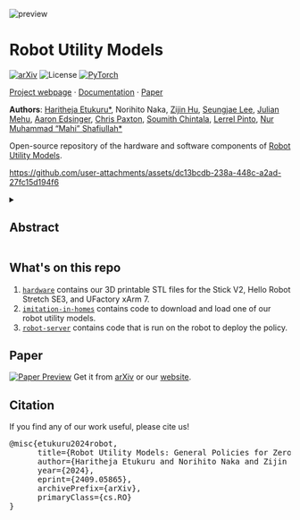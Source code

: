 ![preview](https://github.com/user-attachments/assets/42097e44-5413-497b-8a2c-54142e0ad052)
# Robot Utility Models

[![arXiv](https://img.shields.io/badge/arXiv-2409.05865-163144.svg?style=for-the-badge)](https://arxiv.org/abs/2409.05865)
![License](https://img.shields.io/github/license/notmahi/bet?color=873a7e&style=for-the-badge)
[![PyTorch](https://img.shields.io/badge/PyTorch-2.3.1-db6a4b.svg?style=for-the-badge&logo=pytorch)](https://pytorch.org/get-started/locally/)

[Project webpage](https://robotutilitymodels.com) · [Documentation](https://educated-diascia-662.notion.site/Setting-Up-Running-Zero-Shot-Models-on-Hello-Robot-66658ab1a6454f219e0fb1db1baa9d6f) · [Paper](https://robotutilitymodels.com/mfiles/paper/Robot_Utility_Models.pdf)

**Authors**: [Haritheja Etukuru*](https://haritheja.com/), Norihito Naka, [Zijin Hu](https://zij1n.github.io/), [Seungjae Lee](https://sjlee.cc/), [Julian Mehu](https://www.linkedin.com/in/julian-mehu-6aa76725/), [Aaron Edsinger](https://www.linkedin.com/in/aaron-edsinger/), [Chris Paxton](https://cpaxton.github.io/), [Soumith Chintala](https://soumith.ch/), [Lerrel Pinto](https://lerrelpinto.com/), [Nur Muhammad “Mahi” Shafiullah*](https://mahis.life/)

Open-source repository of the hardware and software components of [Robot Utility Models](https://robotutilitymodels.com). 

https://github.com/user-attachments/assets/dc13bcdb-238a-448c-a2ad-27fc15d194f6

<details>
  <summary><h2>Abstract</h2></summary>
  Robot models, particularly those trained with large amounts of data, have recently shown a plethora of real-world manipulation and navigation capabilities. Several independent efforts have shown that given sufficient training data in an environment, robot policies can generalize to demonstrated variations in that environment. However, needing to finetune robot models to every new environment stands in stark contrast to models in language or vision that can be deployed zero-shot for open-world problems. In this work, we present Robot Utility Models (RUMs), a framework for training and deploying zero-shot robot policies that can directly generalize to new environments without any finetuning. To create RUMs efficiently, we develop new tools to quickly collect data for mobile manipulation tasks, integrate such data into a policy with multi-modal imitation learning, and deploy policies on-device on Hello Robot Stretch, a cheap commodity robot, with an external mLLM verifier for retrying. We train five such utility models for opening cabinet doors, opening drawers, picking up napkins, picking up paper bags, and reorienting fallen objects. Our system, on average, achieves 90% success rate in unseen, novel environments interacting with unseen objects. Moreover, the utility models can also succeed in different robot and camera set-ups with no further data, training, or fine-tuning. Primary among our lessons are the importance of training data over training algorithm and policy class, guidance about data scaling, necessity for diverse yet high-quality demonstrations, and a recipe for robot introspection and retrying to improve performance on individual environments.
</details>

## What's on this repo
1. [`hardware`](hardware) contains our 3D printable STL files for the Stick V2, Hello Robot Stretch SE3, and UFactory xArm 7.
3. [`imitation-in-homes`](imitation-in-homes) contains code to download and load one of our robot utility models.
4. [`robot-server`](robot-server) contains code that is run on the robot to deploy the policy.

## Paper
[![Paper Preview](https://github.com/user-attachments/assets/251bd61f-18a5-4a92-ba01-e524edd3269b)](https://arxiv.org/abs/2409.05865)
Get it from [arXiv](https://arxiv.org/abs/2409.05865) or our [website](https://robotutilitymodels.com/#paper).


## Citation
If you find any of our work useful, please cite us!
<pre>
@misc{etukuru2024robot,
      title={Robot Utility Models: General Policies for Zero-Shot Deployment in New Environments}, 
      author={Haritheja Etukuru and Norihito Naka and Zijin Hu and Seungjae Lee and Julian Mehu and Aaron Edsinger and Chris Paxton and Soumith Chintala and Lerrel Pinto and Nur Muhammad Mahi Shafiullah},
      year={2024},
      eprint={2409.05865},
      archivePrefix={arXiv},
      primaryClass={cs.RO}
}
</pre>